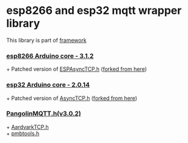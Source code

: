 # esp8266 and esp32 mqtt wrapper library

This library is part of [framework](https://github.com/serek4/esp-basic)

### [esp8266 Arduino core - 3.1.2](https://github.com/esp8266/Arduino/tree/3.1.2)

\+ Patched version of [ESPAsyncTCP.h](https://github.com/serek4/ESPAsyncTCP) ([forked from here](https://github.com/me-no-dev/ESPAsyncTCP))  

### [esp32 Arduino core - 2.0.14](https://github.com/espressif/arduino-esp32/tree/2.0.14)

\+ Patched version of [AsyncTCP.h](https://github.com/serek4/AsyncTCP) ([forked from here](https://github.com/me-no-dev/AsyncTCP))  

### [PangolinMQTT.h(v3.0.2)](https://github.com/philbowles/PangolinMQTT/tree/4b8a08dcbb56085095a027a9c8854a310d515604)

\+ [AardvarkTCP.h](https://github.com/philbowles/AardvarkTCP/tree/32438333305c4744285bdf3050c6889d14149609)  
\+ [pmbtools.h](https://github.com/philbowles/pmbtools)  
